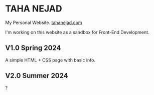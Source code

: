 # TAHA NEJAD

My Personal Website. [tahanejad.com](https://www.tahanejad.com)

I'm working on this website as a sandbox for Front-End Development.

## V1.0 Spring 2024

A simple HTML + CSS page with basic info.

## V2.0 Summer 2024

?
